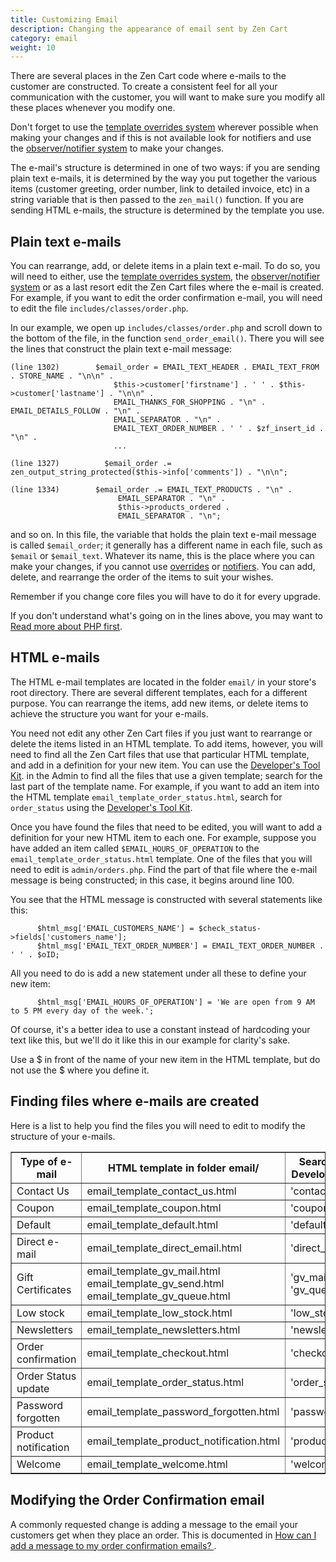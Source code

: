 ```yaml
---
title: Customizing Email
description: Changing the appearance of email sent by Zen Cart 
category: email
weight: 10
---
```


There are several places in the Zen Cart code where e-mails to the customer are constructed. To create a consistent feel for all your communication with the customer, you will want to make sure you modify all these places whenever you modify one. 

Don't forget to use the [template overrides system](/user/template/template_overrides/) wherever possible when making your changes and if this is not available look for notifiers and use the [observer/notifier system](/dev/code/notifiers/) to make your changes.

The e-mail's structure is determined in one of two ways: if you are sending plain text e-mails, it is determined by the way you put together the various items (customer greeting, order number, link to detailed invoice, etc) in a string variable that is then passed to the `zen_mail()` function. If you are sending HTML e-mails, the structure is determined by the template you use.

## Plain text e-mails

You can rearrange, add, or delete items in a plain text e-mail. To do so, you will need to either, use the [template overrides system](/user/template/template_overrides/),  the [observer/notifier system](/dev/code/notifiers/) or as  a last resort edit the Zen Cart files where the e-mail is created. For example, if you want to edit the order confirmation e-mail, you will need to edit the file `includes/classes/order.php`.

In our example, we open up `includes/classes/order.php` and scroll down to the bottom of the file, in the function `send_order_email()`. There you will see the lines that construct the plain text e-mail message:

```
(line 1302)        $email_order = EMAIL_TEXT_HEADER . EMAIL_TEXT_FROM . STORE_NAME . "\n\n" .
                       $this->customer['firstname'] . ' ' . $this->customer['lastname'] . "\n\n" .
                       EMAIL_THANKS_FOR_SHOPPING . "\n" . EMAIL_DETAILS_FOLLOW . "\n" .
                       EMAIL_SEPARATOR . "\n" .
                       EMAIL_TEXT_ORDER_NUMBER . ' ' . $zf_insert_id . "\n" .
                       ... 
```

```
(line 1327)          $email_order .= zen_output_string_protected($this->info['comments']) . "\n\n";
```

```
(line 1334)        $email_order .= EMAIL_TEXT_PRODUCTS . "\n" .
                        EMAIL_SEPARATOR . "\n" .
                        $this->products_ordered .
                        EMAIL_SEPARATOR . "\n";
```

and so on. In this file, the variable that holds the plain text e-mail message is called `$email_order`; it generally has a different name in each file, such as `$email` or `$email_text`. Whatever its name, this is the place where you can make your changes, if you cannot use [overrides](/user/template/template_overrides/) or  [notifiers](/dev/code/notifiers/). You can add, delete, and rearrange the order of the items to suit your wishes.

Remember if you change core files you will have to do it for every upgrade.

If you don't understand what's going on in the lines above, you may want to [Read more about PHP first](http://php.net).

## HTML e-mails

The HTML e-mail templates are located in the folder `email/` in your store's root directory. There are several different templates, each for a different purpose. You can rearrange the items, add new items, or delete items to achieve the structure you want for your e-mails.

You need not edit any other Zen Cart files if you just want to rearrange or delete the items listed in an HTML template. To add items, however, you will need to find all the Zen Cart files that use that particular HTML template, and add in a definition for your new item. You can use the [Developer's Tool Kit](/user/admin/developers_toolkit/).
in the Admin to find all the files that use a given template; search for the last part of the template name. For example, if you want to add an item into the HTML template `email_template_order_status.html`, search for `order_status` using the [Developer's Tool Kit](/user/admin/developers_toolkit/).

Once you have found the files that need to be edited, you will want to add a definition for your new HTML item to each one. For example, suppose you have added an item called `$EMAIL_HOURS_OF_OPERATION` to the `email_template_order_status.html` template. One of the files that you will need to edit is `admin/orders.php`. Find the part of that file where the e-mail message is being constructed; in this case, it begins around line 100\.

You see that the HTML message is constructed with several statements like this:

```
      $html_msg['EMAIL_CUSTOMERS_NAME'] = $check_status->fields['customers_name'];
      $html_msg['EMAIL_TEXT_ORDER_NUMBER'] = EMAIL_TEXT_ORDER_NUMBER . ' ' . $oID;

```
All you need to do is add a new statement under all these to define your new item:

```
      $html_msg['EMAIL_HOURS_OF_OPERATION'] = 'We are open from 9 AM to 5 PM every day of the week.';
```

Of course, it's a better idea to use a constant instead of hardcoding your text like this, but we'll do it like this in our example for clarity's sake.

Use a $ in front of the name of your new item in the HTML template, but do not use the $ where you define it.

## Finding files where e-mails are created

Here is a list to help you find the files you will need to edit to modify the structure of your e-mails.

<table border="1" cellpadding="2">

<tbody>

<tr>

<th width="150">Type of e-mail</th>

<th width="225">HTML template in folder email/</th>

<th width="125">Search for this in Developer's Tool Kit</th>

</tr>

<tr>

<td>Contact Us</td>

<td>email_template_contact_us.html</td>

<td>'contact_us'</td>

</tr>

<tr>

<td>Coupon</td>

<td>email_template_coupon.html</td>

<td>'coupon'</td>

</tr>

<tr>

<td>Default</td>

<td>email_template_default.html</td>

<td>'default'</td>

</tr>

<tr>

<td>Direct e-mail</td>

<td>email_template_direct_email.html</td>

<td>'direct_email'</td>

</tr>

<tr>

<td>Gift Certificates</td>

<td>email_template_gv_mail.html  
email_template_gv_send.html  
email_template_gv_queue.html</td>

<td>'gv_mail'  
'gv_send'  
'gv_queue'</td>

</tr>

<tr>

<td>Low stock</td>

<td>email_template_low_stock.html</td>

<td>'low_stock'</td>

</tr>

<tr>

<td>Newsletters</td>

<td>email_template_newsletters.html</td>

<td>'newsletters'</td>

</tr>

<tr>

<td>Order confirmation</td>

<td>email_template_checkout.html</td>

<td>'checkout'</td>

</tr>

<tr>

<td>Order Status update</td>

<td>email_template_order_status.html</td>

<td>'order_status'</td>

</tr>

<tr>

<td>Password forgotten</td>

<td>email_template_password_forgotten.html</td>

<td>'password_forgotten'</td>

</tr>

<tr>

<td>Product notification</td>

<td>email_template_product_notification.html</td>

<td>'product_notification'</td>

</tr>

<tr>

<td>Welcome</td>

<td>email_template_welcome.html</td>

<td>'welcome'</td>

</tr>

</tbody>

</table>

## Modifying the Order Confirmation email 
A commonly requested change is adding a message to the email your 
customers get when they place an order. 
This is documented in [How can I add a message to my order confirmation emails? 
](/user/email/add_message/).

